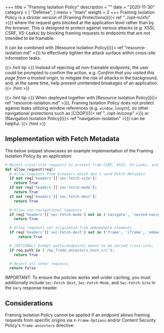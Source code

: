 +++
title = "Framing Isolation Policy"
description = ""
date = "2020-11-30"
category = [
    "Defense",
]
menu = "main"
weight = 2
+++
Framing Isolation Policy is a stricter version of [Framing Protections]({{< ref "../opt-in/xfo" >}}) where the request gets blocked at the application level rather than by the browser. This is designed to protect against various attacks (e.g. XSSI, CSRF, XS-Leaks) by blocking framing requests to endpoints that are not intended to be framable.

It can be combined with [Resource Isolation Policy]({{< ref "resource-isolation.md" >}}) to effectively tighten the attack surface within cross-site information leaks.

{{< hint tip >}}
Instead of rejecting all non-framable endpoints, the user could be prompted to confirm the action, e.g. *Confirm that you visited this page from a trusted origin*, to mitigate the risk of attacks in the background, and, at the same time, help prevent unintended breakages of an application.
{{< /hint >}}

{{< hint tip >}}
When deployed together with [Resource Isolation Policy]({{< ref "resource-isolation.md" >}}), Framing Isolation Policy does not protect against leaks utilizing window references (e.g. `window.length`), so other navigational protections such as [COOP]({{< ref "../opt-in/coop" >}}) or [Navigation Isolation Policy]({{< ref "navigation-isolation" >}}) can be helpful.
{{< /hint >}}

## Implementation with Fetch Metadata

The below snippet showcases an example implementation of the Framing Isolation Policy by an application:

```py
# Reject cross-site requests to protect from CSRF, XSSI, XS-Leaks, and other bugs
def allow_request(req):
  # Allow requests from browsers which don't send Fetch Metadata
  if not req['headers']['sec-fetch-site']:
    return True
  if not req['headers']['sec-fetch-mode']:
    return True
  if not req['headers']['sec-fetch-dest']:
    return True

  # Allow non-navigational requests
  if req['headers']['sec-fetch-mode'] not in ('navigate', 'nested-navigate'):
    return True

  # Allow requests not originated from embeddable elements
  if req['headers']['sec-fetch-dest'] not in ('frame', 'iframe', 'embed', 'object'):
      return True

  # [OPTIONAL] Exempt paths/endpoints meant to be served cross-site.
  if req.path in ('/my_frame_ancestors_host_src'):
    return True

  # Reject all other requests
  return False
```

IMPORTANT: To ensure the policies works well under caching, you must additionally include `Sec-Fetch-Dest`, `Sec-Fetch-Mode`, and `Sec-Fetch-Site` in the `Vary` response header.

## Considerations
Framing Isolation Policy cannot be applied if an endpoint allows framing requests from specific origins via  `X-Frame-Options` and/or Content Security Policy's
`frame-ancestors` directive.

